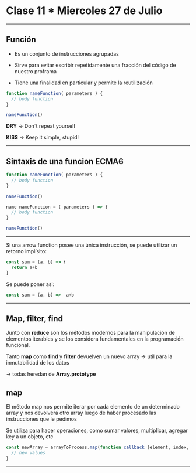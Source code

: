 # Clase 11 * Miercoles 27 de Julio

---

## Función

- Es un conjunto de instrucciones agrupadas

- Sirve para evitar escribir repetidamente una fracción del código de nuestro proframa

- Tiene una finalidad en particular y permite la reutilización

```JavaScript
function nameFunction( parameters ) {
  // body function
}

nameFunction()
```

**DRY** -> Don´t repeat yourself

**KISS** -> Keep it simple, stupid!

---

## Sintaxis de una funcion ECMA6

```JavaScript
function nameFunction( parameters ) {
  // body function
}

nameFunction()
```

```JavaScript
name nameFunction = ( parameters ) => {
  // body function
}

nameFunction()
```

---

Si una arrow function posee una única instrucción, se puede utilizar un retorno implísito:

```JavaScript
const sum = (a, b) => {
  return a+b
}
```

Se puede poner asi:
```JavaScript
const sum = (a, b) =>  a+b
```

---

## Map, filter, find

Junto con **reduce** son los métodos modernos para la manipulación de elementos iterables y se los considera fundamentales en la programación funcional.

Tanto **map** como **find** y **filter** devuelven un nuevo array -> util para la inmutabilidad de los datos

-> todas heredan de **Array.prototype**

## map

El método map nos permite iterar por cada elemento de un determinado array y nos devolverá otro array luego de haber procesado las instrucciones que le pedimos


Se utiliza para hacer operaciones, como sumar valores, multiplicar, agregar key a un objeto, etc
```JavaScript
const newArray = arrayToProcess.map(function callback (element, index, array)) => {
  // new values
}
```

---

